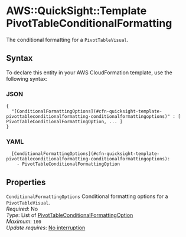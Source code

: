 # AWS::QuickSight::Template PivotTableConditionalFormatting<a name="aws-properties-quicksight-template-pivottableconditionalformatting"></a>

The conditional formatting for a `PivotTableVisual`\.

## Syntax<a name="aws-properties-quicksight-template-pivottableconditionalformatting-syntax"></a>

To declare this entity in your AWS CloudFormation template, use the following syntax:

### JSON<a name="aws-properties-quicksight-template-pivottableconditionalformatting-syntax.json"></a>

```
{
  "[ConditionalFormattingOptions](#cfn-quicksight-template-pivottableconditionalformatting-conditionalformattingoptions)" : [ PivotTableConditionalFormattingOption, ... ]
}
```

### YAML<a name="aws-properties-quicksight-template-pivottableconditionalformatting-syntax.yaml"></a>

```
  [ConditionalFormattingOptions](#cfn-quicksight-template-pivottableconditionalformatting-conditionalformattingoptions): 
    - PivotTableConditionalFormattingOption
```

## Properties<a name="aws-properties-quicksight-template-pivottableconditionalformatting-properties"></a>

`ConditionalFormattingOptions`  <a name="cfn-quicksight-template-pivottableconditionalformatting-conditionalformattingoptions"></a>
Conditional formatting options for a `PivotTableVisual`\.  
*Required*: No  
*Type*: List of [PivotTableConditionalFormattingOption](aws-properties-quicksight-template-pivottableconditionalformattingoption.md)  
*Maximum*: `100`  
*Update requires*: [No interruption](https://docs.aws.amazon.com/AWSCloudFormation/latest/UserGuide/using-cfn-updating-stacks-update-behaviors.html#update-no-interrupt)